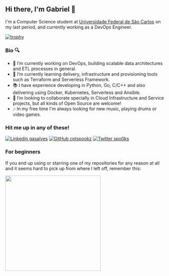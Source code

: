 ## Hi there, I'm Gabriel 👋

I'm a Computer Science student at [Universidade Federal de São Carlos](https://www2.ufscar.br) on my last period, and currently working as a DevOps Engineer.


[![trophy](https://github-profile-trophy.vercel.app/?username=cptspookz&theme=darkhub&row=1)](https://github.com/ryo-ma/github-profile-trophy)


### Bio 🔍

- 🔭 I’m currently working on DevOps, building scalable data architectures and ETL processes in general.
- 🌱 I’m currently learning delivery, infrastructure and provisioning tools such as Terraform and Serverless Framework.
- 📚 I have experience developing in Python, Go, C/C++ and also delivering using Docker, Kubernetes, Serverless and Ansible.
- 👯 I’m looking to collaborate specially in Cloud Infrastructure and Service projects, but all kinds of Open Source are welcome!
- 🎶 In my free time I'm always looking for new music, playing drums or video games.


### Hit me up in any of these!
[![Linkedin gasalves](https://img.shields.io/badge/-gasalves-blue?style=flat-square&logo=Linkedin&logoColor=white&link=https://www.linkedin.com/in/gasalves/)](https://www.linkedin.com/in/gasalves/)
[![GitHub cptspookz](https://img.shields.io/github/followers/CptSpookz?label=follow&style=social)](https://github.com/CptSpookz)
[![Twitter spo0ks](https://img.shields.io/twitter/follow/spo0ks?label=spo0ks&style=social)](https://twitter.com/spo0ks)


### For beginners
If you end up using or starring one of my repositories for any reason at all and it seems hard to pick up from where I left off, remember this:

<img src="https://media.giphy.com/media/xT5LMMoEYSUrokM89O/giphy.gif" width=300>
